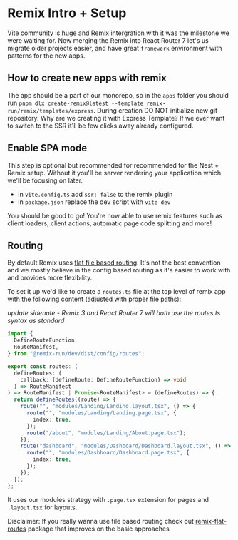 # Remix Intro + Setup

Vite community is huge and Remix intergration with it was the milestone we were waiting for. Now merging the Remix into React Router 7 let's us migrate older projects easier, and have great `framework` environment with patterns for the new apps.

## How to create new apps with remix

The app should be a part of our monorepo, so in the `apps` folder you should run `pnpm dlx create-remix@latest --template remix-run/remix/templates/express`. During creation DO NOT initialize new git repository.
Why are we creating it with Express Template? If we ever want to switch to the SSR it'll be few clicks away already configured.

## Enable SPA mode

This step is optional but recommended for recommended for the Nest + Remix setup. Without it you'll be server rendering your application which we'll be focusing on later.

- in `vite.config.ts` add `ssr: false` to the remix plugin
- in `package.json` replace the dev script with `vite dev`

You should be good to go! You're now able to use remix features such as client loaders, client actions, automatic page code splitting and more!

## Routing

By default Remix uses [flat file based routing](https://remix.run/docs/en/main/discussion/routes#route-configuration). It's not the best convention and we mostly believe in the config based routing as it's easier to work with and provides more flexibility.

To set it up we'd like to create a `routes.ts` file at the top level of remix app with the following content (adjusted with proper file paths):

<i>update sidenote - Remix 3 and React Router 7 will both use the routes.ts syntax as standard</i>

```typescript
import {
  DefineRouteFunction,
  RouteManifest,
} from "@remix-run/dev/dist/config/routes";

export const routes: (
  defineRoutes: (
    callback: (defineRoute: DefineRouteFunction) => void
  ) => RouteManifest
) => RouteManifest | Promise<RouteManifest> = (defineRoutes) => {
  return defineRoutes((route) => {
    route("", "modules/Landing/Landing.layout.tsx", () => {
      route("", "modules/Landing/Landing.page.tsx", {
        index: true,
      });
      route("/about", "modules/Landing/About.page.tsx");
    });
    route("dashboard", "modules/Dashboard/Dashboard.layout.tsx", () => {
      route("", "modules/Dashboard/Dashboard.page.tsx", {
        index: true,
      });
    });
  });
};
```

It uses our modules strategy with `.page.tsx` extension for pages and `.layout.tsx` for layouts.

Disclaimer: If you really wanna use file based routing check out [remix-flat-routes](https://github.com/kiliman/remix-flat-routes) package that improves on the basic approaches
